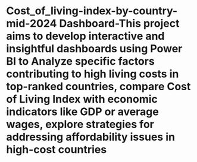 # Cost_of_living-index-by-country-mid-2024 Dashboard-This project aims to develop interactive and insightful dashboards using Power BI to Analyze specific factors contributing to high living costs in top-ranked countries, compare Cost of Living Index with economic indicators like GDP or average wages, explore strategies for addressing affordability issues in high-cost countries
